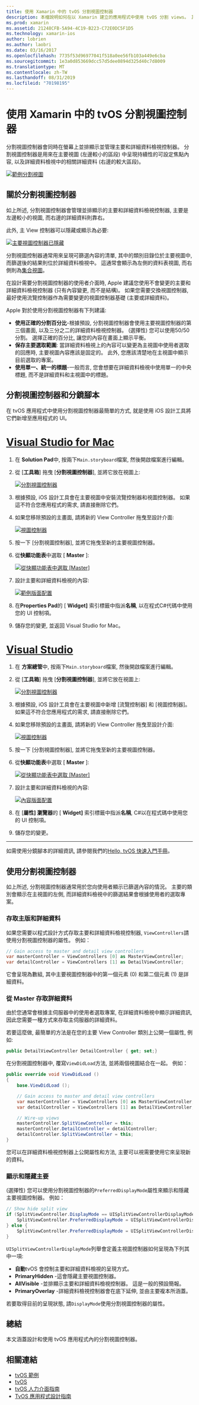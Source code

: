 ```yaml
---
title: 使用 Xamarin 中的 tvOS 分割視圖控制器
description: 本檔說明如何在以 Xamarin 建立的應用程式中使用 tvOS 分割 views。 其中提供分割視圖控制器的高階總覽、如何搭配使用分鏡腳本、存取主要和詳細資料檢視, 以及顯示和隱藏主要視圖。
ms.prod: xamarin
ms.assetid: 21248CFB-5A94-4C19-B223-C72E0DC5F1D5
ms.technology: xamarin-ios
author: lobrien
ms.author: laobri
ms.date: 03/16/2017
ms.openlocfilehash: 7735f53d96977041f518a0ee56fb103a449e6cba
ms.sourcegitcommit: 1e3a0d853669dcc57d5dee0894d325d40c7d8009
ms.translationtype: MT
ms.contentlocale: zh-TW
ms.lasthandoff: 08/31/2019
ms.locfileid: "70198195"
---
```

# <a name="working-with-tvos-split-view-controllers-in-xamarin"></a>使用 Xamarin 中的 tvOS 分割視圖控制器

分割視圖控制器會同時在螢幕上並排顯示並管理主要和詳細資料檢視控制器。 分割視圖控制器是用來在主要視圖 (左邊較小的區段) 中呈現持續性的可設定焦點內容, 以及詳細資料檢視中的相關詳細資料 (右邊的較大區段)。

[![](split-views-images/intro01.png "範例分割視圖")](split-views-images/intro01.png#lightbox)

<a name="About-Split-View-Controllers" />

## <a name="about-split-view-controllers"></a>關於分割視圖控制器

如上所述, 分割視圖控制器會管理並排顯示的主要和詳細資料檢視控制器, 主要是左邊較小的視圖, 而右邊的詳細資料則靠右。 

此外, 主 View 控制器可以隱藏或顯示為必要: 

[![](split-views-images/intro02.png "主要視圖控制器已隱藏")](split-views-images/intro02.png#lightbox)

分割視圖控制器通常用來呈現可篩選內容的清單, 其中的類別目錄位於主要視圖中, 而篩選後的結果則位於詳細資料檢視中。 這通常會顯示為左側的資料表視圖, 而右側則為[集合視圖](~/ios/tvos/user-interface/collection-views.md)。

在設計需要分割視圖控制器的使用者介面時, Apple 建議您使用不會變更的主要和詳細資料檢視控制器 (只有內容變更, 而不是結構)。 如果您需要交換視圖控制器, 最好使用流覽控制器作為需要變更的視圖控制器基礎 (主要或詳細資料)。

Apple 對於使用分割視圖控制器有下列建議:

- **使用正確的分割百分比**-根據預設, 分割視圖控制器會使用主要視圖控制器的第三個畫面, 以及三分之二的詳細資料檢視控制器。 (選擇性) 您可以使用50/50 分割。 選擇正確的百分比, 讓您的內容在畫面上顯示平衡。
- **保存主要選取範圍**: 當詳細資料檢視上的內容可以變更為主視圖中使用者選取的回應時, 主要視圖內容應該是固定的。 此外, 您應該清楚地在主視圖中顯示目前選取的專案。
- **使用單一、統一的標題**-一般而言, 您會想要在詳細資料檢視中使用單一的中央標題, 而不是詳細資料和主視圖中的標題。

<a name="Split-View-Controllers-and-Storyboards" />

## <a name="split-view-controllers-and-storyboards"></a>分割視圖控制器和分鏡腳本

在 tvOS 應用程式中使用分割視圖控制器最簡單的方式, 就是使用 iOS 設計工具將它們新增至應用程式的 UI。

# <a name="visual-studio-for-mactabmacos"></a>[Visual Studio for Mac](#tab/macos)

1. 在  **Solution Pad**中, 按兩下`Main.storyboard`檔案, 然後開啟檔案進行編輯。
1. 從 [**工具箱**] 拖曳 [**分割視圖控制器**], 並將它放在視圖上: 

    [![](split-views-images/activity01.png "分割視圖控制器")](split-views-images/activity01.png#lightbox)
1. 根據預設, iOS 設計工具會在主要視圖中安裝流覽控制器和視圖控制器。 如果這不符合您應用程式的需求, 請直接刪除它們。
1. 如果您移除預設的主畫面, 請將新的 View Controller 拖曳至設計介面: 

    [![](split-views-images/activity02.png "視圖控制器")](split-views-images/activity02.png#lightbox)
1. 按一下 [分割視圖控制器], 並將它拖曳至新的主要視圖控制器。 
1. 從**快顯功能表**中選取 [ **Master** ]: 

    [![](split-views-images/activity03.png "從快顯功能表中選取 [Master]")](split-views-images/activity03.png#lightbox)
1. 設計主要和詳細資料檢視的內容: 

    [![](split-views-images/activity04.png "範例版面配置")](split-views-images/activity04.png#lightbox)
1. 在**Properties Pad**的 [ **Widget]** 索引標籤中指派**名稱**, 以在程式C#代碼中使用您的 UI 控制項。
1. 儲存您的變更, 並返回 Visual Studio for Mac。

# <a name="visual-studiotabwindows"></a>[Visual Studio](#tab/windows)

1. 在 **方案總管**中, 按兩下`Main.storyboard`檔案, 然後開啟檔案進行編輯。
1. 從 [**工具箱**] 拖曳 [**分割視圖控制器**], 並將它放在視圖上: 

    [![](split-views-images/activity01-vs.png "分割視圖控制器")](split-views-images/activity01-vs.png#lightbox)
1. 根據預設, iOS 設計工具會在主要視圖中新增 [流覽控制器] 和 [視圖控制器]。 如果這不符合您應用程式的需求, 請直接刪除它們。
1. 如果您移除預設的主畫面, 請將新的 View Controller 拖曳至設計介面: 

    [![](split-views-images/activity02-vs.png "視圖控制器")](split-views-images/activity02-vs.png#lightbox)
1. 按一下 [分割視圖控制器], 並將它拖曳至新的主要視圖控制器。 
1. 從**快顯功能表**中選取 [ **Master** ]: 

    [![](split-views-images/activity03-vs.png "從快顯功能表中選取 [Master]")](split-views-images/activity03-vs.png#lightbox)
1. 設計主要和詳細資料檢視的內容: 

    [![](split-views-images/activity04.png "內容版面配置")](split-views-images/activity04.png#lightbox)
1. 在 [**屬性] 瀏覽器**的 [ **Widget]** 索引標籤中指派**名稱**, C#以在程式碼中使用您的 UI 控制項。
1. 儲存您的變更。

-----

如需使用分鏡腳本的詳細資訊, 請參閱我們的[Hello, tvOS 快速入門手冊](~/ios/tvos/get-started/hello-tvos.md)。

<a name="Working-with-Split-View-Controllers" />

## <a name="working-with-split-view-controllers"></a>使用分割視圖控制器

如上所述, 分割視圖控制器通常用於您向使用者顯示已篩選內容的情況。 主要的類別會顯示在主視圖的左側, 而詳細資料檢視中的篩選結果會根據使用者的選取專案。

<a name="Accessing-Master-and-Detail" />

### <a name="accessing-master-and-detail"></a>存取主版和詳細資料

如果您需要以程式設計方式存取主要和詳細資料檢視控制器, `ViewControllers`請使用分割視圖控制器的屬性。 例如：

```csharp
// Gain access to master and detail view controllers
var masterController = ViewControllers [0] as MasterViewController;
var detailController = ViewControllers [1] as DetailViewController;
```

它會呈現為數組, 其中主要視圖控制器中的第一個元素 (0) 和第二個元素 (1) 是詳細資料。

<a name="Accessing-Detail-from-Master" />

### <a name="accessing-detail-from-master"></a>從 Master 存取詳細資料

由於您通常會根據主伺服器中的使用者選取專案, 在詳細資料檢視中顯示詳細資訊, 因此您需要一種方式來存取主伺服器的詳細資料。

若要這麼做, 最簡單的方法是在您的主要 View Controller 類別上公開一個屬性, 例如:

```csharp
public DetailViewController DetailController { get; set;}
```

在分割視圖控制器中, 覆寫`ViewDidLoad`方法, 並將兩個視圖結合在一起。 例如：

```csharp
public override void ViewDidLoad ()
{
    base.ViewDidLoad ();

    // Gain access to master and detail view controllers
    var masterController = ViewControllers [0] as MasterViewController;
    var detailController = ViewControllers [1] as DetailViewController;

    // Wire-up views
    masterController.SplitViewController = this;
    masterController.DetailController = detailController;
    detailController.SplitViewController = this;
}
```

您可以在詳細資料檢視控制器上公開屬性和方法, 主要可以視需要使用它來呈現新的資料。

<a name="Showing-and-Hiding-Master" />

### <a name="showing-and-hiding-master"></a>顯示和隱藏主要

(選擇性) 您可以使用分割視圖控制器的`PreferredDisplayMode`屬性來顯示和隱藏主要視圖控制器。 例如：

```csharp
// Show hide split view
if (SplitViewController.DisplayMode == UISplitViewControllerDisplayMode.PrimaryHidden) {
    SplitViewController.PreferredDisplayMode = UISplitViewControllerDisplayMode.AllVisible;
} else {
    SplitViewController.PreferredDisplayMode = UISplitViewControllerDisplayMode.PrimaryHidden;
}
```

`UISplitViewControllerDisplayMode`列舉會定義主視圖控制器如何呈現為下列其中一項:

- **自動**tvOS 會控制主要和詳細資料檢視的呈現方式。
- **PrimaryHidden** -這會隱藏主要視圖控制器。
- **AllVisible** -並排顯示主要和詳細資料檢視控制器。 這是一般的預設簡報。
- **PrimaryOverlay** -詳細資料檢視控制器會在底下延伸, 並由主要複本所涵蓋。

若要取得目前的呈現狀態, 請`DisplayMode`使用分割視圖控制器的屬性。

<a name="Summary" />

## <a name="summary"></a>總結

本文涵蓋設計和使用 tvOS 應用程式內的分割視圖控制器。



## <a name="related-links"></a>相關連結

- [tvOS 範例](https://docs.microsoft.com/samples/browse/?products=xamarin&term=Xamarin.iOS+tvOS)
- [tvOS](https://developer.apple.com/tvos/)
- [tvOS 人力介面指南](https://developer.apple.com/tvos/human-interface-guidelines/)
- [TvOS 應用程式設計指南](https://developer.apple.com/library/prerelease/tvos/documentation/General/Conceptual/AppleTV_PG/)
